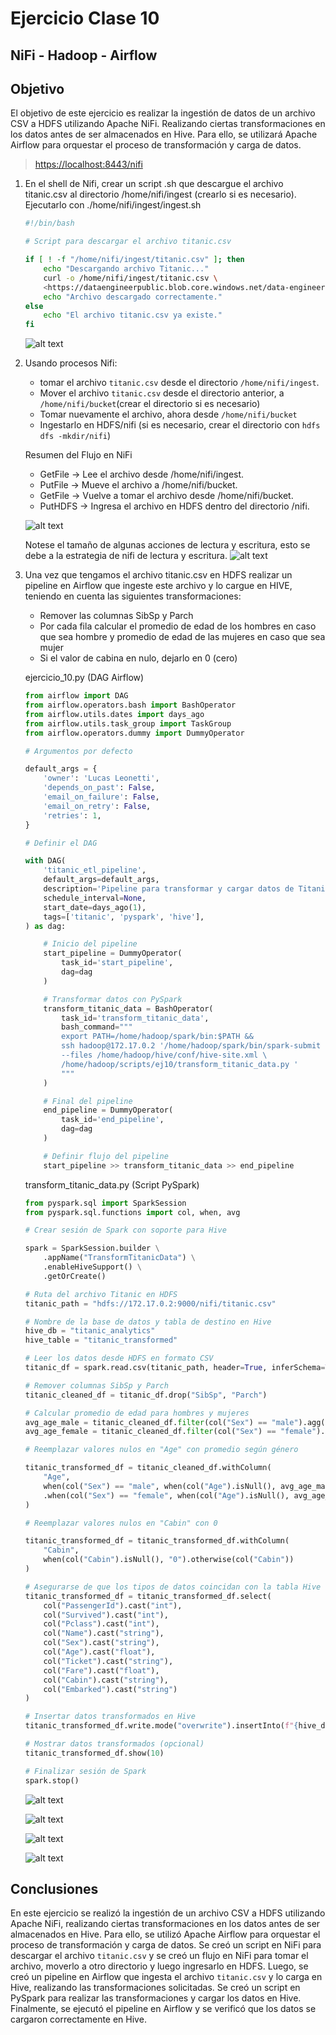 # Ejercicio Clase 10

## NiFi - Hadoop - Airflow

## Objetivo

El objetivo de este ejercicio es realizar la ingestión de datos de un archivo CSV a HDFS utilizando Apache NiFi. Realizando ciertas transformaciones en los datos antes de ser almacenados en Hive. Para ello, se utilizará Apache Airflow para orquestar el proceso de transformación y carga de datos.

> <https://localhost:8443/nifi>

1. En el shell de Nifi, crear un script .sh que descargue el archivo titanic.csv al directorio /home/nifi/ingest (crearlo si es necesario). Ejecutarlo con ./home/nifi/ingest/ingest.sh

    ```bash
    #!/bin/bash

    # Script para descargar el archivo titanic.csv

    if [ ! -f "/home/nifi/ingest/titanic.csv" ]; then
        echo "Descargando archivo Titanic..."
        curl -o /home/nifi/ingest/titanic.csv \
        <https://dataengineerpublic.blob.core.windows.net/data-engineer/titanic.csv>
        echo "Archivo descargado correctamente."
    else
        echo "El archivo titanic.csv ya existe."
    fi
    ```

    ![alt text](image.png)

2. Usando procesos Nifi:
    - tomar el archivo `titanic.csv` desde el directorio `/home/nifi/ingest`.
    - Mover el archivo `titanic.csv` desde el directorio anterior, a `/home/nifi/bucket`(crear el directorio si es necesario)
    - Tomar nuevamente el archivo, ahora desde `/home/nifi/bucket`
    - Ingestarlo en HDFS/nifi (si es necesario, crear el directorio con `hdfs dfs -mkdir/nifi`)

    Resumen del Flujo en NiFi

    - GetFile → Lee el archivo desde /home/nifi/ingest.
    - PutFile → Mueve el archivo a /home/nifi/bucket.
    - GetFile → Vuelve a tomar el archivo desde /home/nifi/bucket.
    - PutHDFS → Ingresa el archivo en HDFS dentro del directorio /nifi.

    ![alt text](image-1.png)

    Notese el tamaño de algunas acciones de lectura y escritura, esto se debe a la estrategia de nifi de lectura y escritura.
    ![alt text](image-2.png)

3. Una vez que tengamos el archivo titanic.csv en HDFS realizar un pipeline en Airflow que
ingeste este archivo y lo cargue en HIVE, teniendo en cuenta las siguientes
transformaciones:
    - Remover las columnas SibSp y Parch
    - Por cada fila calcular el promedio de edad de los hombres en caso que sea
    hombre y promedio de edad de las mujeres en caso que sea mujer
    - Si el valor de cabina en nulo, dejarlo en 0 (cero)

    ejercicio_10.py (DAG Airflow)

    ```python
    from airflow import DAG
    from airflow.operators.bash import BashOperator
    from airflow.utils.dates import days_ago
    from airflow.utils.task_group import TaskGroup
    from airflow.operators.dummy import DummyOperator

    # Argumentos por defecto

    default_args = {
        'owner': 'Lucas Leonetti',
        'depends_on_past': False,
        'email_on_failure': False,
        'email_on_retry': False,
        'retries': 1,
    }

    # Definir el DAG

    with DAG(
        'titanic_etl_pipeline',
        default_args=default_args,
        description='Pipeline para transformar y cargar datos de Titanic en Hive',
        schedule_interval=None,
        start_date=days_ago(1),
        tags=['titanic', 'pyspark', 'hive'],
    ) as dag:

        # Inicio del pipeline
        start_pipeline = DummyOperator(
            task_id='start_pipeline',
            dag=dag
        )

        # Transformar datos con PySpark
        transform_titanic_data = BashOperator(
            task_id='transform_titanic_data',
            bash_command="""
            export PATH=/home/hadoop/spark/bin:$PATH &&
            ssh hadoop@172.17.0.2 '/home/hadoop/spark/bin/spark-submit \
            --files /home/hadoop/hive/conf/hive-site.xml \
            /home/hadoop/scripts/ej10/transform_titanic_data.py '
            """
        )

        # Final del pipeline
        end_pipeline = DummyOperator(
            task_id='end_pipeline',
            dag=dag
        )

        # Definir flujo del pipeline
        start_pipeline >> transform_titanic_data >> end_pipeline
    ```

    transform_titanic_data.py (Script PySpark)

    ```python
    from pyspark.sql import SparkSession
    from pyspark.sql.functions import col, when, avg

    # Crear sesión de Spark con soporte para Hive

    spark = SparkSession.builder \
        .appName("TransformTitanicData") \
        .enableHiveSupport() \
        .getOrCreate()

    # Ruta del archivo Titanic en HDFS
    titanic_path = "hdfs://172.17.0.2:9000/nifi/titanic.csv"

    # Nombre de la base de datos y tabla de destino en Hive
    hive_db = "titanic_analytics"
    hive_table = "titanic_transformed"

    # Leer los datos desde HDFS en formato CSV
    titanic_df = spark.read.csv(titanic_path, header=True, inferSchema=True)

    # Remover columnas SibSp y Parch
    titanic_cleaned_df = titanic_df.drop("SibSp", "Parch")

    # Calcular promedio de edad para hombres y mujeres
    avg_age_male = titanic_cleaned_df.filter(col("Sex") == "male").agg(avg("Age")).first()[0]
    avg_age_female = titanic_cleaned_df.filter(col("Sex") == "female").agg(avg("Age")).first()[0]

    # Reemplazar valores nulos en "Age" con promedio según género

    titanic_transformed_df = titanic_cleaned_df.withColumn(
        "Age",
        when(col("Sex") == "male", when(col("Age").isNull(), avg_age_male).otherwise(col("Age")))
        .when(col("Sex") == "female", when(col("Age").isNull(), avg_age_female).otherwise(col("Age")))
    )

    # Reemplazar valores nulos en "Cabin" con 0

    titanic_transformed_df = titanic_transformed_df.withColumn(
        "Cabin",
        when(col("Cabin").isNull(), "0").otherwise(col("Cabin"))
    )

    # Asegurarse de que los tipos de datos coincidan con la tabla Hive
    titanic_transformed_df = titanic_transformed_df.select(
        col("PassengerId").cast("int"),
        col("Survived").cast("int"),
        col("Pclass").cast("int"),
        col("Name").cast("string"),
        col("Sex").cast("string"),
        col("Age").cast("float"),
        col("Ticket").cast("string"),
        col("Fare").cast("float"),
        col("Cabin").cast("string"),
        col("Embarked").cast("string")
    )
    
    # Insertar datos transformados en Hive
    titanic_transformed_df.write.mode("overwrite").insertInto(f"{hive_db}.{hive_table}")

    # Mostrar datos transformados (opcional)
    titanic_transformed_df.show(10)

    # Finalizar sesión de Spark
    spark.stop()
    ```

    ![alt text](image-3.png)

    ![alt text](image-4.png)

    ![alt text](image-5.png)

    ![alt text](image-6.png)

## Conclusiones

En este ejercicio se realizó la ingestión de un archivo CSV a HDFS utilizando Apache NiFi, realizando ciertas transformaciones en los datos antes de ser almacenados en Hive. Para ello, se utilizó Apache Airflow para orquestar el proceso de transformación y carga de datos. Se creó un script en NiFi para descargar el archivo `titanic.csv` y se creó un flujo en NiFi para tomar el archivo, moverlo a otro directorio y luego ingresarlo en HDFS. Luego, se creó un pipeline en Airflow que ingesta el archivo `titanic.csv` y lo carga en Hive, realizando las transformaciones solicitadas. Se creó un script en PySpark para realizar las transformaciones y cargar los datos en Hive. Finalmente, se ejecutó el pipeline en Airflow y se verificó que los datos se cargaron correctamente en Hive.
